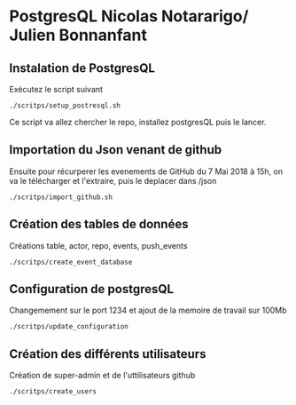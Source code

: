 # PostgresQL Nicolas Notararigo/ Julien Bonnanfant



## Instalation de PostgresQL 

Exécutez le script suivant

```Shell
./scritps/setup_postresql.sh 
```

Ce script va allez chercher le repo, installez postgresQL puis le lancer.



## Importation du Json venant de github

Ensuite pour récurperer les evenements de GitHub du 7 Mai 2018 à 15h, on va le télécharger et l'extraire, puis le deplacer dans /json

```shell
./scritps/import_github.sh
```



## Création des tables de données

Créations table, actor, repo, events, push_events

```
./scritps/create_event_database
```



## Configuration de postgresQL

Changemement sur le port 1234 et ajout de la memoire de travail sur 100Mb

```shell
./scritps/update_configuration
```



## Création des différents utilisateurs 

Création de super-admin et de l'uttilisateurs github

```shell
./scritps/create_users
```



